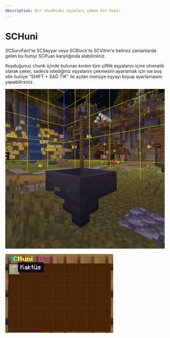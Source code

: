 ```yaml
---
description: Bir chunktaki eşyaları çeken bir huni!
---
```


# SCHuni

SCSurvFact'te SCSeyyar veya SCBlock'ta SCVitrin'e belirsiz zamanlarda gelen bu huniyi SCPuan karşılığında alabilirsiniz.

Koyduğunuz chunk içinde bulunan _kırılan_ tüm çiftlik eşyalarını içine otomatik olarak çeker, sadece istediğiniz eşyalarını çekmesini ayarlamak için ise boş elle huniye "SHIFT + SAĞ TIK" ile açılan menüye eşyayı koyup ayarlamasını yapabilirsiniz.

![](<../../../.gitbook/assets/image (28).png>)

![](<../../../.gitbook/assets/image (29).png>)
